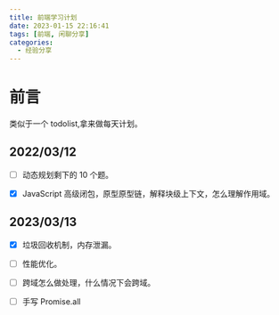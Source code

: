 ```yaml
---
title: 前端学习计划
date: 2023-01-15 22:16:41
tags: [前端, 闲聊分享]
categories:
  - 经验分享
---
```


# 前言

类似于一个 todolist,拿来做每天计划。

## 2022/03/12

- [ ] 动态规划剩下的 10 个题。

- [x] JavaScript 高级闭包，原型原型链，解释块级上下文，怎么理解作用域。

## 2023/03/13

- [x] 垃圾回收机制，内存泄漏。

- [ ] 性能优化。

- [ ] 跨域怎么做处理，什么情况下会跨域。

- [ ] 手写 Promise.all
